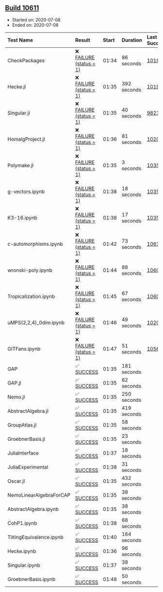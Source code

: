 ## [Build 10611](https://oscarci.mathematik.uni-kl.de/job/oscar/10611/)

* Started on: 2020-07-08
* Ended on: 2020-07-08

| Test Name    | Result | Start | Duration | Last Success | First Failure |
|:-------------|:-------|:------|:---------|:-------------|:--------------|
| CheckPackages | ❌ [FAILURE (status = 1)](https://oscarci.mathematik.uni-kl.de/job/oscar/10611/artifact/logs/build-10611/CheckPackages.log) | 01:34 | 86 seconds | [10197](https://oscarci.mathematik.uni-kl.de/job/oscar/10197/) | [10198](https://oscarci.mathematik.uni-kl.de/job/oscar/10198/) |
| Hecke.jl | ❌ [FAILURE (status = 1)](https://oscarci.mathematik.uni-kl.de/job/oscar/10611/artifact/logs/build-10611/Hecke.jl.log) | 01:35 | 392 seconds | [10197](https://oscarci.mathematik.uni-kl.de/job/oscar/10197/) | [10198](https://oscarci.mathematik.uni-kl.de/job/oscar/10198/) |
| Singular.jl | ❌ [FAILURE (status = 1)](https://oscarci.mathematik.uni-kl.de/job/oscar/10611/artifact/logs/build-10611/Singular.jl.log) | 01:35 | 40 seconds | [9821](https://oscarci.mathematik.uni-kl.de/job/oscar/9821/) | [9822](https://oscarci.mathematik.uni-kl.de/job/oscar/9822/) |
| HomalgProject.jl | ❌ [FAILURE (status = 1)](https://oscarci.mathematik.uni-kl.de/job/oscar/10611/artifact/logs/build-10611/HomalgProject.jl.log) | 01:36 | 81 seconds | [10209](https://oscarci.mathematik.uni-kl.de/job/oscar/10209/) | [10210](https://oscarci.mathematik.uni-kl.de/job/oscar/10210/) |
| Polymake.jl | ❌ [FAILURE (status = 1)](https://oscarci.mathematik.uni-kl.de/job/oscar/10611/artifact/logs/build-10611/Polymake.jl.log) | 01:35 | 3 seconds | [10356](https://oscarci.mathematik.uni-kl.de/job/oscar/10356/) | [10357](https://oscarci.mathematik.uni-kl.de/job/oscar/10357/) |
| g-vectors.ipynb | ❌ [FAILURE (status = 1)](https://oscarci.mathematik.uni-kl.de/job/oscar/10611/artifact/logs/build-10611/g-vectors.ipynb.log) | 01:38 | 18 seconds | [10356](https://oscarci.mathematik.uni-kl.de/job/oscar/10356/) | [10357](https://oscarci.mathematik.uni-kl.de/job/oscar/10357/) |
| K3-16.ipynb | ❌ [FAILURE (status = 1)](https://oscarci.mathematik.uni-kl.de/job/oscar/10611/artifact/logs/build-10611/K3-16.ipynb.log) | 01:38 | 17 seconds | [10356](https://oscarci.mathematik.uni-kl.de/job/oscar/10356/) | [10357](https://oscarci.mathematik.uni-kl.de/job/oscar/10357/) |
| c-automorphisms.ipynb | ❌ [FAILURE (status = 1)](https://oscarci.mathematik.uni-kl.de/job/oscar/10611/artifact/logs/build-10611/c-automorphisms.ipynb.log) | 01:42 | 73 seconds | [10610](https://oscarci.mathematik.uni-kl.de/job/oscar/10610/) | [10611](https://oscarci.mathematik.uni-kl.de/job/oscar/10611/) |
| wronski-poly.ipynb | ❌ [FAILURE (status = 1)](https://oscarci.mathematik.uni-kl.de/job/oscar/10611/artifact/logs/build-10611/wronski-poly.ipynb.log) | 01:44 | 88 seconds | [10606](https://oscarci.mathematik.uni-kl.de/job/oscar/10606/) | [10607](https://oscarci.mathematik.uni-kl.de/job/oscar/10607/) |
| Tropicalization.ipynb | ❌ [FAILURE (status = 1)](https://oscarci.mathematik.uni-kl.de/job/oscar/10611/artifact/logs/build-10611/Tropicalization.ipynb.log) | 01:45 | 67 seconds | [10609](https://oscarci.mathematik.uni-kl.de/job/oscar/10609/) | [10610](https://oscarci.mathematik.uni-kl.de/job/oscar/10610/) |
| uMPS(2,2,4)_0dim.ipynb | ❌ [FAILURE (status = 1)](https://oscarci.mathematik.uni-kl.de/job/oscar/10611/artifact/logs/build-10611/uMPS-2-2-4-_0dim.ipynb.log) | 01:46 | 49 seconds | [10209](https://oscarci.mathematik.uni-kl.de/job/oscar/10209/) | [10210](https://oscarci.mathematik.uni-kl.de/job/oscar/10210/) |
| GITFans.ipynb | ❌ [FAILURE (status = 1)](https://oscarci.mathematik.uni-kl.de/job/oscar/10611/artifact/logs/build-10611/GITFans.ipynb.log) | 01:47 | 51 seconds | [10566](https://oscarci.mathematik.uni-kl.de/job/oscar/10566/) | [10567](https://oscarci.mathematik.uni-kl.de/job/oscar/10567/) |
| GAP | ✅ [SUCCESS](https://oscarci.mathematik.uni-kl.de/job/oscar/10611/artifact/logs/build-10611/GAP.log) | 01:35 | 181 seconds |  |  |
| GAP.jl | ✅ [SUCCESS](https://oscarci.mathematik.uni-kl.de/job/oscar/10611/artifact/logs/build-10611/GAP.jl.log) | 01:35 | 62 seconds |  |  |
| Nemo.jl | ✅ [SUCCESS](https://oscarci.mathematik.uni-kl.de/job/oscar/10611/artifact/logs/build-10611/Nemo.jl.log) | 01:35 | 250 seconds |  |  |
| AbstractAlgebra.jl | ✅ [SUCCESS](https://oscarci.mathematik.uni-kl.de/job/oscar/10611/artifact/logs/build-10611/AbstractAlgebra.jl.log) | 01:35 | 419 seconds |  |  |
| GroupAtlas.jl | ✅ [SUCCESS](https://oscarci.mathematik.uni-kl.de/job/oscar/10611/artifact/logs/build-10611/GroupAtlas.jl.log) | 01:35 | 58 seconds |  |  |
| GroebnerBasis.jl | ✅ [SUCCESS](https://oscarci.mathematik.uni-kl.de/job/oscar/10611/artifact/logs/build-10611/GroebnerBasis.jl.log) | 01:35 | 23 seconds |  |  |
| JuliaInterface | ✅ [SUCCESS](https://oscarci.mathematik.uni-kl.de/job/oscar/10611/artifact/logs/build-10611/JuliaInterface.log) | 01:37 | 18 seconds |  |  |
| JuliaExperimental | ✅ [SUCCESS](https://oscarci.mathematik.uni-kl.de/job/oscar/10611/artifact/logs/build-10611/JuliaExperimental.log) | 01:38 | 31 seconds |  |  |
| Oscar.jl | ✅ [SUCCESS](https://oscarci.mathematik.uni-kl.de/job/oscar/10611/artifact/logs/build-10611/Oscar.jl.log) | 01:35 | 432 seconds |  |  |
| NemoLinearAlgebraForCAP | ✅ [SUCCESS](https://oscarci.mathematik.uni-kl.de/job/oscar/10611/artifact/logs/build-10611/NemoLinearAlgebraForCAP.log) | 01:35 | 38 seconds |  |  |
| AbstractAlgebra.ipynb | ✅ [SUCCESS](https://oscarci.mathematik.uni-kl.de/job/oscar/10611/artifact/logs/build-10611/AbstractAlgebra.ipynb.log) | 01:35 | 38 seconds |  |  |
| CohP1.ipynb | ✅ [SUCCESS](https://oscarci.mathematik.uni-kl.de/job/oscar/10611/artifact/logs/build-10611/CohP1.ipynb.log) | 01:38 | 68 seconds |  |  |
| TiltingEquivalence.ipynb | ✅ [SUCCESS](https://oscarci.mathematik.uni-kl.de/job/oscar/10611/artifact/logs/build-10611/TiltingEquivalence.ipynb.log) | 01:40 | 164 seconds |  |  |
| Hecke.ipynb | ✅ [SUCCESS](https://oscarci.mathematik.uni-kl.de/job/oscar/10611/artifact/logs/build-10611/Hecke.ipynb.log) | 01:36 | 96 seconds |  |  |
| Singular.ipynb | ✅ [SUCCESS](https://oscarci.mathematik.uni-kl.de/job/oscar/10611/artifact/logs/build-10611/Singular.ipynb.log) | 01:37 | 38 seconds |  |  |
| GroebnerBasis.ipynb | ✅ [SUCCESS](https://oscarci.mathematik.uni-kl.de/job/oscar/10611/artifact/logs/build-10611/GroebnerBasis.ipynb.log) | 01:48 | 50 seconds |  |  |
